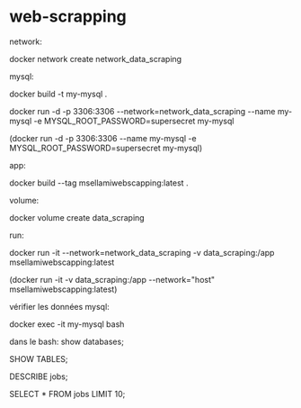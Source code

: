 # web-scrapping


network:

docker network create network_data_scraping


mysql:


docker build -t my-mysql .

docker run -d -p 3306:3306 --network=network_data_scraping --name my-mysql -e MYSQL_ROOT_PASSWORD=supersecret my-mysql

(docker run -d -p 3306:3306 --name my-mysql -e MYSQL_ROOT_PASSWORD=supersecret my-mysql)


app:

docker build --tag  msellamiwebscapping:latest .


volume:

docker volume create data_scraping


run:

docker run -it --network=network_data_scraping -v data_scraping:/app msellamiwebscapping:latest


(docker run -it -v data_scraping:/app --network="host" msellamiwebscapping:latest)



vérifier les données mysql:

docker exec -it my-mysql bash

dans le bash: show databases;

SHOW TABLES;

DESCRIBE jobs;

SELECT * FROM jobs LIMIT 10;
